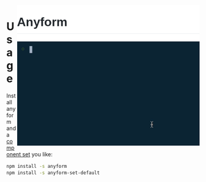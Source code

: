 
<div>
    <img src="/packages/config/readme_resources/header2.png" align="right" height="95px"/>
    <img src="/packages/config/readme_resources/demo1.gif" align="right" width="476px"/>
</div>

# Usage

Install anyform and a [component set](https://www.google.com) you like:

```bash
npm install -s anyform
npm install -s anyform-set-default
```

